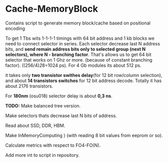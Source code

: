 # Cache-MemoryBlock
Contains script to generate memory block/cache based on positional encoding

To get 1 Tbs wits 1-1-1-1 timings with 64 bit address and 1 kb blocks we need to connect selector in series.
Each selector decrease last N address bits, and **send remain address bits only to selected group (next N selectors), where N - branching factor**.
That's allows us to get 64 bit selector that works on 1 Ghz or more. (because of constant branching factor).
((256/4)*2*8=1024 ps).
For 4 Gb modules its about 512 ps.


it takes only **two transistor swithes delay**(for 12 bit row/column selection), and about **14 transistors switches** for 12 bit address decode.
Totally it has about 2176 transistors.

For **180nm** (osu018) selector delay is about **0,3 ns**. 

**TODO:** Make balanced tree version.

Make selectors thats decrease last N bits of address.

Read about SSD, DDR, HBM.

Make InMemoryComputing ) (with reading 8 bit values from eeprom or so).

Calculate metrics with respect to FO4-FO(N).

Add more int to script in repository.
